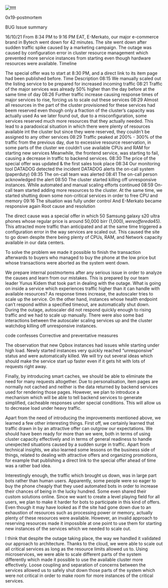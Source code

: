 
![tttt](https://github.com/Eseteselase/alx-system_engineering-devops/assets/139978253/261f361d-c60f-40cd-b844-f13b4f3bfe97)

0x19-postmortem

BUG
Issue summary

16/10/21 From 8:34 PM to 9:16 PM EAT,
E-Merkato, our major e-commerce brand in Bytech went down for 42 minutes. The site went down after sudden traffic spike caused by a marketing campaign. The outage was caused by configuration error in cluster resource management which prevented more service instances from starting even though hardware resources were available.
Timeline

The special offer was to start at 8:30 PM, and a direct link to its item page had been published before.
Time 	Description
08:15 	We manually scaled out the listing service to be prepared for increased incoming traffic
08:21 	Traffic of the major services was already 50% higher than the day before at the same time of day
08:26 	Further traffic increase causing response times of major services to rise, forcing us to scale out these services
08:29 	Almost all resources in the part of the cluster provisioned for these services had beem reserved even though only a fraction of the cluster’s capacity was actually used
	As we later found out, due to a misconfiguration, some services reserved much more resources that they actually needed. This lead to a paradoxical situation in which there were plenty of resources available int the cluster but since they were reserved, they couldn’t be assigned to any other services
08:29 	Traffic peaked at 200% - 300% of the traffic from the previous day, due to excessive resource reservation, in some parts of the cluster we couldn’t use available CPUs and RAM for starting new services
	Meanwhile, the frontend service, was starting to fail, causing a decrease in traffic to backend services.
08:30 	The price of the special offer was updated & the first sales took place
08:34 	Our monitoring tool DATADOG detected the incident
	DATADOG alerts the on-call system (paperduty)
08:35 	The on-call team was alerted
08:41 	The on-call person acknowledged the alert
08:50 	The cluster started killing off unresponsive instances. While automated and manual scaling efforts continued
08:59 	On-call team started adding more resources to the cluster. At the same time, we started shutting down some non-critical services in order to free CPU and memory
09:16 	The situation was fully under control And E-Merkato became responsive again
Root cause and resolution

The direct cause was a special offer in which 50 Samsung galaxy s20 ultra phones whose regular price is around 50,000 birr (1,000$), were offered a 45% discount at a price of 27,500 birr (550$). This attracted more traffic than anticipated and at the same time triggered a configuration error in the way services are scaled out. This caused the site to go down despite there being plenty of CPUs, RAM, and Network capacity available in our data centers.

To solve the problem we made it possible to finish the transaction afterwards to buyers who managed to buy the phone at the low price but whose transactions were aborted as the system went down.

We prepare internal postmortems after any serious issue in order to analyze the causes and learn from our mistakes. This is prepared by our team leader Yunus Kidem that took part in dealing with the outage. What is going on inside a service which experiences traffic higher than it can handle with available resources? As response times increase, the autoscaler tries to scale up the service. On the other hand, instances whose health endpoint can’t respond within a specified timeout, are automatically shut down. During the outage, autoscaler did not respond quickly enough to rising traffic and we had to scale up manually. There were also some bad interactions between the autoscaler scaling services up and the cluster watchdog killing off unresponsive instances.

code confesses
Corrective and preventative measures

The observation that new Opbox instances had issues while starting under high load. Newly started instances very quickly reached “unresponsive” status and were automatically killed. We will try out several ideas which should make the service start up faster even if it gets hit with lots of requests right away.

Finally, by introducing smart caches, we should be able to eliminate the need for many requests altogether. Due to personalisation, item pages are normally not cached and neither is the data returned by backend services used for rendering those pages. However, we plan to introduce a mechanism which will be able to tell backend services to generate simplified, cacheable responses under special conditions. This will allow us to decrease load under heavy traffic.

Apart from the need of introducing the improvements mentioned above, we learned a few other interesting things. First off, we certainly learned that traffic drawn in by an attractive offer can outgrow our expectations. We should have been ready for more than we were, both in terms of using cluster capacity effectively and in terms of general readiness to handle unexpected situations caused by a sudden surge in traffic. Apart from technical insights, we also learned some lessons on the business side of things, related to dealing with attractive offers and organizing promotions, for example that publishing a direct link to the special offer ahead of time was a rather bad idea.

Interestingly enough, the traffic which brought us down, was in large part bots rather than human users. Apparently, some people were so eager to buy the phone cheaply that they used automated bots in order to increase their chances of being in the lucky hundred. Some even shared their custom solutions online. Since we want to create a level playing field for all users, we plan to make it harder for bots to participate in this kind of offers. Even though it may have looked as if the site had gone down due to an exhaustion of resources such as processing power or memory, actually plenty of these resources were available. However, an invalid approach to reserving resources made it impossible at one point to use them for starting new instances of the services which we needed to scale out.

I think that despite the outage taking place, the way we handled it validated our approach to architecture. Thanks to the cloud, we were able to scale out all critical services as long as the resource limits allowed us to. Using microservices, we were able to scale different parts of the system differently which made it possible to use the available cluster more effectively. Loose coupling and separation of concerns between the services allowed us to safely shut down those parts of the system which were not critical in order to make room for more instances of the critical services.
